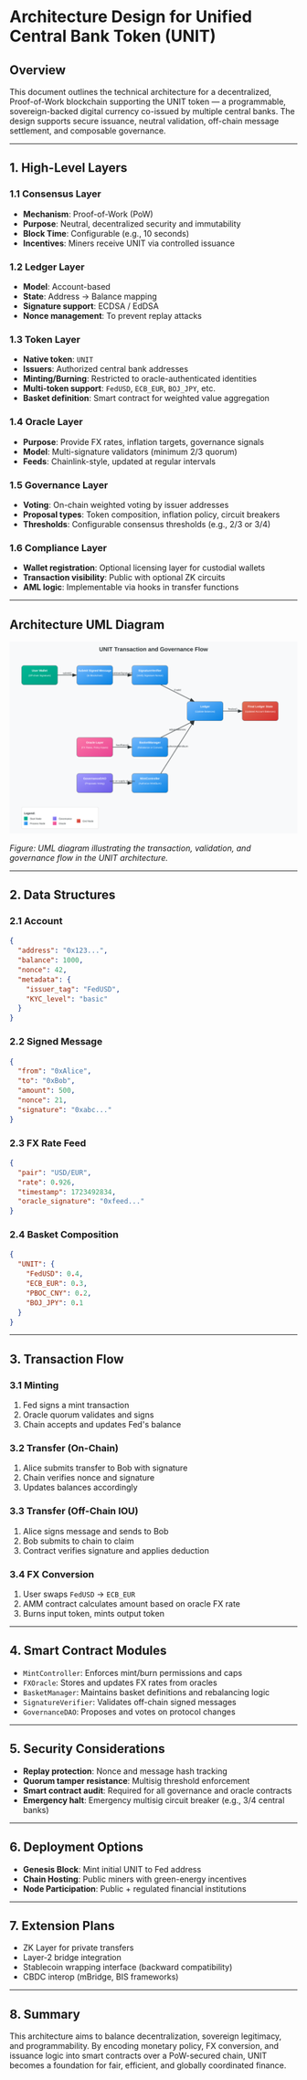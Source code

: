 # Architecture Design for Unified Central Bank Token (UNIT)

## Overview

This document outlines the technical architecture for a decentralized, Proof-of-Work blockchain supporting the UNIT token — a programmable, sovereign-backed digital currency co-issued by multiple central banks. The design supports secure issuance, neutral validation, off-chain message settlement, and composable governance.

---

## 1. High-Level Layers

### 1.1 Consensus Layer

* **Mechanism**: Proof-of-Work (PoW)
* **Purpose**: Neutral, decentralized security and immutability
* **Block Time**: Configurable (e.g., 10 seconds)
* **Incentives**: Miners receive UNIT via controlled issuance

### 1.2 Ledger Layer

* **Model**: Account-based
* **State**: Address → Balance mapping
* **Signature support**: ECDSA / EdDSA
* **Nonce management**: To prevent replay attacks

### 1.3 Token Layer

* **Native token**: `UNIT`
* **Issuers**: Authorized central bank addresses
* **Minting/Burning**: Restricted to oracle-authenticated identities
* **Multi-token support**: `FedUSD`, `ECB_EUR`, `BOJ_JPY`, etc.
* **Basket definition**: Smart contract for weighted value aggregation

### 1.4 Oracle Layer

* **Purpose**: Provide FX rates, inflation targets, governance signals
* **Model**: Multi-signature validators (minimum 2/3 quorum)
* **Feeds**: Chainlink-style, updated at regular intervals

### 1.5 Governance Layer

* **Voting**: On-chain weighted voting by issuer addresses
* **Proposal types**: Token composition, inflation policy, circuit breakers
* **Thresholds**: Configurable consensus thresholds (e.g., 2/3 or 3/4)

### 1.6 Compliance Layer

* **Wallet registration**: Optional licensing layer for custodial wallets
* **Transaction visibility**: Public with optional ZK circuits
* **AML logic**: Implementable via hooks in transfer functions

---

## Architecture UML Diagram

![UNIT Transaction and Governance Flow](unit_uml.svg)

*Figure: UML diagram illustrating the transaction, validation, and governance flow in the UNIT architecture.*

---

## 2. Data Structures

### 2.1 Account

```json
{
  "address": "0x123...",
  "balance": 1000,
  "nonce": 42,
  "metadata": {
    "issuer_tag": "FedUSD",
    "KYC_level": "basic"
  }
}
```

### 2.2 Signed Message

```json
{
  "from": "0xAlice",
  "to": "0xBob",
  "amount": 500,
  "nonce": 21,
  "signature": "0xabc..."
}
```

### 2.3 FX Rate Feed

```json
{
  "pair": "USD/EUR",
  "rate": 0.926,
  "timestamp": 1723492834,
  "oracle_signature": "0xfeed..."
}
```

### 2.4 Basket Composition

```json
{
  "UNIT": {
    "FedUSD": 0.4,
    "ECB_EUR": 0.3,
    "PBOC_CNY": 0.2,
    "BOJ_JPY": 0.1
  }
}
```

---

## 3. Transaction Flow

### 3.1 Minting

1. Fed signs a mint transaction
2. Oracle quorum validates and signs
3. Chain accepts and updates Fed's balance

### 3.2 Transfer (On-Chain)

1. Alice submits transfer to Bob with signature
2. Chain verifies nonce and signature
3. Updates balances accordingly

### 3.3 Transfer (Off-Chain IOU)

1. Alice signs message and sends to Bob
2. Bob submits to chain to claim
3. Contract verifies signature and applies deduction

### 3.4 FX Conversion

1. User swaps `FedUSD` → `ECB_EUR`
2. AMM contract calculates amount based on oracle FX rate
3. Burns input token, mints output token

---

## 4. Smart Contract Modules

* `MintController`: Enforces mint/burn permissions and caps
* `FXOracle`: Stores and updates FX rates from oracles
* `BasketManager`: Maintains basket definitions and rebalancing logic
* `SignatureVerifier`: Validates off-chain signed messages
* `GovernanceDAO`: Proposes and votes on protocol changes

---

## 5. Security Considerations

* **Replay protection**: Nonce and message hash tracking
* **Quorum tamper resistance**: Multisig threshold enforcement
* **Smart contract audit**: Required for all governance and oracle contracts
* **Emergency halt**: Emergency multisig circuit breaker (e.g., 3/4 central banks)

---

## 6. Deployment Options

* **Genesis Block**: Mint initial UNIT to Fed address
* **Chain Hosting**: Public miners with green-energy incentives
* **Node Participation**: Public + regulated financial institutions

---

## 7. Extension Plans

* ZK Layer for private transfers
* Layer-2 bridge integration
* Stablecoin wrapping interface (backward compatibility)
* CBDC interop (mBridge, BIS frameworks)

---

## 8. Summary

This architecture aims to balance decentralization, sovereign legitimacy, and programmability. By encoding monetary policy, FX conversion, and issuance logic into smart contracts over a PoW-secured chain, UNIT becomes a foundation for fair, efficient, and globally coordinated finance.
